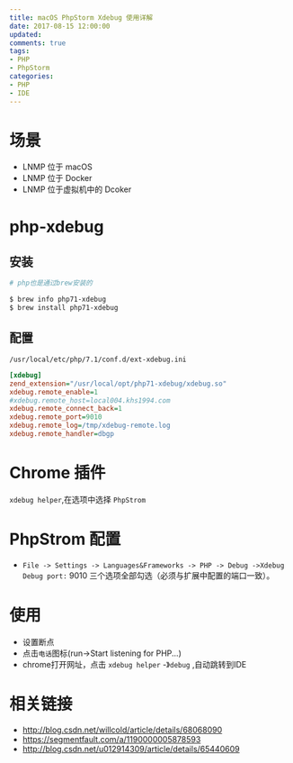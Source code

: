 ```yaml
---
title: macOS PhpStorm Xdebug 使用详解
date: 2017-08-15 12:00:00
updated:
comments: true
tags:
- PHP
- PhpStorm
categories:
- PHP
- IDE
---
```


# 场景

* LNMP 位于 macOS
* LNMP 位于 Docker
* LNMP 位于虚拟机中的 Dcoker

<!--more-->

# php-xdebug

## 安装

```bash
# php也是通过brew安装的

$ brew info php71-xdebug
$ brew install php71-xdebug
```

## 配置

`/usr/local/etc/php/7.1/conf.d/ext-xdebug.ini`

```ini
[xdebug]
zend_extension="/usr/local/opt/php71-xdebug/xdebug.so"
xdebug.remote_enable=1
#xdebug.remote_host=local004.khs1994.com
xdebug.remote_connect_back=1
xdebug.remote_port=9010
xdebug.remote_log=/tmp/xdebug-remote.log
xdebug.remote_handler=dbgp
```

# Chrome 插件

`xdebug helper`,在选项中选择 `PhpStrom`

# PhpStrom 配置

* `File -> Settings -> Languages&Frameworks -> PHP -> Debug ->Xdebug` `Debug port:` 9010 三个选项全部勾选（必须与扩展中配置的端口一致）。

# 使用

* 设置断点  
* 点击`电话`图标(run->Start listening for PHP...)  
* chrome打开网址，点击 `xdebug helper` -》`debug` ,自动跳转到IDE

# 相关链接

* http://blog.csdn.net/willcold/article/details/68068090
* https://segmentfault.com/a/1190000005878593
* http://blog.csdn.net/u012914309/article/details/65440609
